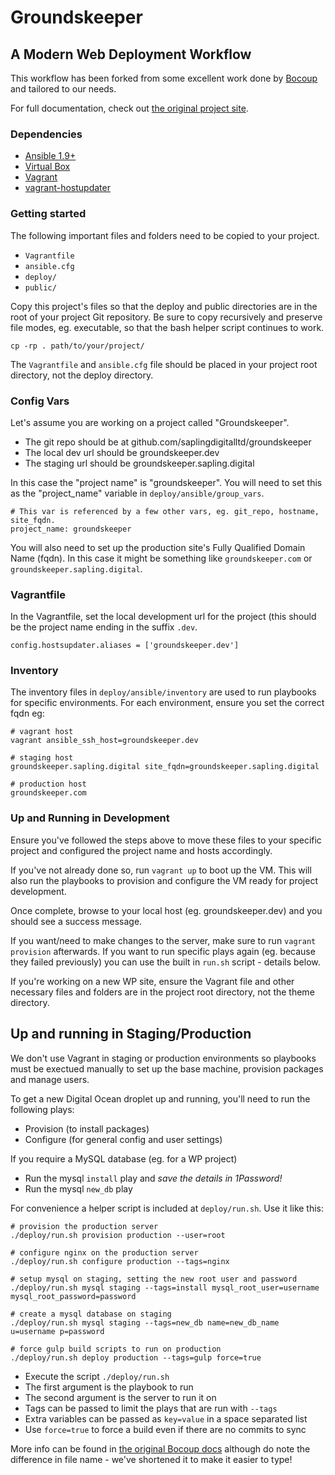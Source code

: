 # Groundskeeper
## A Modern Web Deployment Workflow

This workflow has been forked from some excellent work done by
[Bocoup](http://www.bocoup.com) and tailored to our needs.

For full documentation, check out [the original project
site](https://deployment-workflow.bocoup.com).

### Dependencies

* [Ansible 1.9+](http://docs.ansible.com/)
* [Virtual Box](https://www.virtualbox.org/)
* [Vagrant](https://www.vagrantup.com/)
* [vagrant-hostupdater](https://github.com/cogitatio/vagrant-hostsupdater)

### Getting started

The following important files and folders need to be copied to your project.

* `Vagrantfile`
* `ansible.cfg`
* `deploy/`
* `public/`

Copy this project's files so that the deploy and public directories are
in the root of your project Git repository. Be sure to copy recursively
and preserve file modes, eg. executable, so that the bash helper script
continues to work. 

	cp -rp . path/to/your/project/

The `Vagrantfile` and `ansible.cfg` file should be placed in your
project root directory, not the deploy directory.

### Config Vars

Let's assume you are working on a project called "Groundskeeper".

* The git repo should be at github.com/saplingdigitalltd/groundskeeper
* The local dev url should be groundskeeper.dev
* The staging url should be groundskeeper.sapling.digital

In this case the "project name" is "groundskeeper". You will need to set
this as the "project_name" variable in `deploy/ansible/group_vars`.

	# This var is referenced by a few other vars, eg. git_repo, hostname, site_fqdn.
	project_name: groundskeeper

You will also need to set up the production site's Fully Qualified
Domain Name (fqdn). In this case it might be something like
`groundskeeper.com` or `groundskeeper.sapling.digital`.

### Vagrantfile

In the Vagrantfile, set the local development url for the project (this
should be the project name ending in the suffix `.dev`.

	config.hostsupdater.aliases = ['groundskeeper.dev']

### Inventory

The inventory files in `deploy/ansible/inventory` are used to run
playbooks for specific environments. For each environment, ensure you
set the correct fqdn eg:

	# vagrant host
	vagrant ansible_ssh_host=groundskeeper.dev

	# staging host
	groundskeeper.sapling.digital site_fqdn=groundskeeper.sapling.digital 

	# production host
	groundskeeper.com

### Up and Running in Development

Ensure you've followed the steps above to move these files to your
specific project and configured the project name and hosts accordingly.

If you've not already done so, run `vagrant up` to boot up the VM. This
will also run the playbooks to provision and configure the VM ready
for project development.

Once complete, browse to your local host (eg. groundskeeper.dev) and you
should see a success message.

If you want/need to make changes to the server, make sure to run
`vagrant provision` afterwards. If you want to run specific plays again (eg.
because they failed previously) you can use the built in `run.sh`
script - details below.

If you're working on a new WP site, ensure the Vagrant file and other
necessary files and folders are in the project root directory, not the
theme directory.

## Up and running in Staging/Production

We don't use Vagrant in staging or production environments so playbooks
must be exectued manually to set up the base machine, provision packages
and manage users.

To get a new Digital Ocean droplet up and running, you'll need to run
the following plays:

* Provision (to install packages)
* Configure (for general config and user settings)

If you require a MySQL database (eg. for a WP project)

* Run the mysql `install` play and *save the details in 1Password!*
* Run the mysql `new_db` play

For convenience a helper script is included at `deploy/run.sh`. Use it
like this:

	# provision the production server
	./deploy/run.sh provision production --user=root

	# configure nginx on the production server
	./deploy/run.sh configure production --tags=nginx

	# setup mysql on staging, setting the new root user and password
	./deploy/run.sh mysql staging --tags=install mysql_root_user=username mysql_root_password=password

	# create a mysql database on staging
	./deploy/run.sh mysql staging --tags=new_db name=new_db_name u=username p=password

	# force gulp build scripts to run on production
	./deploy/run.sh deploy production --tags=gulp force=true

* Execute the script `./deploy/run.sh`
* The first argument is the playbook to run
* The second argument is the server to run it on
* Tags can be passed to limit the plays that are run with `--tags`
* Extra variables can be passed as `key=value` in a space separated list
* Use `force=true` to force a build even if there are no commits to sync

More info can be found in 
[the original Bocoup docs](https://deployment-workflow.bocoup.com/#playbook-helper-script)
although do note the difference in file name - we've shortened it to
make it easier to type!
